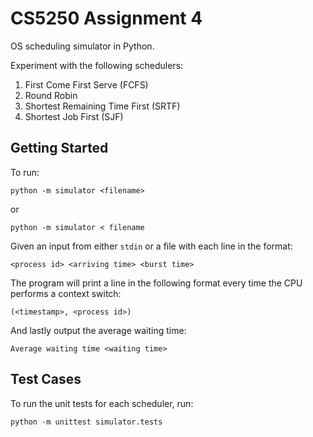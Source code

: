 # CS5250 Assignment 4

OS scheduling simulator in Python.

Experiment with the following schedulers:

1. First Come First Serve (FCFS)
2. Round Robin
3. Shortest Remaining Time First (SRTF)
4. Shortest Job First (SJF)

## Getting Started

To run:

`python -m simulator <filename>`

or

`python -m simulator < filename`

Given an input from either `stdin` or a file with each line in the format:

`<process id> <arriving time> <burst time>`

The program will print a line in the following format every time the CPU
performs a context switch:

`(<timestamp>, <process id>)`

And lastly output the average waiting time:

`Average waiting time <waiting time>`

## Test Cases

To run the unit tests for each scheduler, run:

`python -m unittest simulator.tests`

